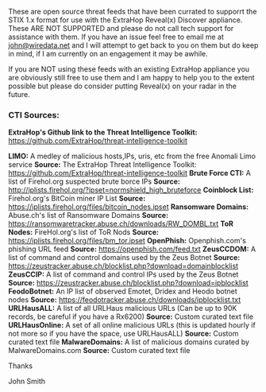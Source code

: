 These are open source threat feeds that have been currated to supporrt the STIX 1.x format for use with the ExtraHop Reveal(x) Discover appliance.  These ARE NOT SUPPORTED and please do not call tech support for assistance with them.  If you have an issue feel free to email me at john@wiredata.net and I will attempt to get back to you on them but do keep in mind, if I am currently on an engagement it may be awhile. 

If you are NOT using these feeds with an existing ExtraHop appliance you are obviously still free to use them and I am happy to help you to the extent possible but please do consider putting Reveal(x) on your radar in the future.

### **CTI Sources:**
**ExtraHop's Github link to the Threat Intelligence Toolkit:**
https://github.com/ExtraHop/threat-intelligence-toolkit

**LIMO:** A medley of malicious hosts,IPs, uris, etc from the free Anomali Limo service
**Source:** The ExtraHop Threat Intelligence Toolkit: https://github.com/ExtraHop/threat-intelligence-toolkit
**Brute Force CTI:** A list of Firehol.org suspected brute borce IPs
**Source:** http://iplists.firehol.org/?ipset=normshield_high_bruteforce
**Coinblock List:** Firehol.org's BitCoin miner IP List
**Source:** https://iplists.firehol.org/files/bitcoin_nodes.ipset
**Ransomware Domains:** Abuse.ch's list of Ransomware Domains
**Source:** https://ransomwaretracker.abuse.ch/downloads/RW_DOMBL.txt
**ToR Nodes:** FireHol.org's list of ToR Nods
**Source:** https://iplists.firehol.org/files/bm_tor.ipset
**OpenPhish:** Openphish.com's phishing URL feed
**Source:** https://openphish.com/feed.txt
**ZeusCCDOM:** A list of command and control domains used by the Zeus Botnet
**Source:** https://zeustracker.abuse.ch/blocklist.php?download=domainblocklist
**ZeusCCIP:** A list of command and control IPs used by the Zeus Botnet
**Source:** https://zeustracker.abuse.ch/blocklist.php?download=ipblocklist
**FeodoBotnet:** An IP list of observed Emotet, Dridex and Heodo botnet nodes
**Source:** https://feodotracker.abuse.ch/downloads/ipblocklist.txt
**URLHausALL:** A list of all URLHaus malicious URLs (Can be up to 90K records, be careful if you have a Rx6200)
**Source:** Custom curated text file
**URLHausOnline:** A set of all online malicious URLs (this is updated hourly if not more so if you have the space, use URLHausALL)
**Source:** Custom curated text file
**MalwareDomains:** A list of malicious domains curated by MalwareDomains.com
**Source:** Custom curated text file

Thanks 

John Smith 
